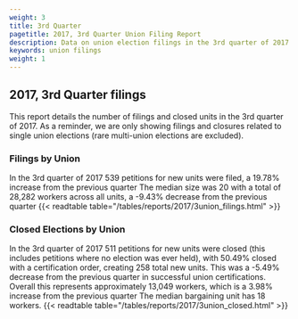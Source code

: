 ```yaml
---
weight: 3
title: 3rd Quarter
pagetitle: 2017, 3rd Quarter Union Filing Report
description: Data on union election filings in the 3rd quarter of 2017
keywords: union filings
weight: 1
---
```


## 2017, 3rd Quarter filings

This report details the number of filings and closed units in the 3rd quarter of 2017. As a reminder, we are only showing filings and closures related to single union elections (rare multi-union elections are excluded).

### Filings by Union
In the 3rd quarter of 2017 539 petitions for new units were filed, a 19.78% increase from the previous quarter The median size was 20 with a total of 28,282 workers across all units, a -9.43% decrease from the previous quarter
{{< readtable table="/tables/reports/2017/3union_filings.html" >}}

### Closed Elections by Union
In the 3rd quarter of 2017 511 petitions for new units were closed (this includes petitions where no election was ever held), with 50.49% closed with a certification order, creating 258 total new units. This was a -5.49% decrease from the previous quarter in successful union certifications. Overall this represents approximately 13,049 workers, which is a 3.98% increase from the previous quarter The median bargaining unit has 18 workers.
{{< readtable table="/tables/reports/2017/3union_closed.html" >}}
